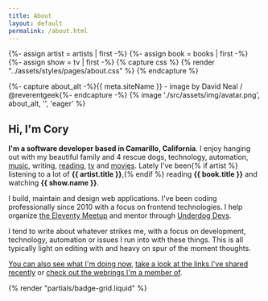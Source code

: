 ```yaml
---
title: About
layout: default
permalink: /about.html
---
```

{%- assign artist = artists | first -%}
{%- assign book = books | first -%}
{%- assign show = tv | first -%}
{% capture css %}
  {% render "../assets/styles/pages/about.css" %}
{% endcapture %}
<style>{{ css }}</style>
<div class="avatar__wrapper flex--centered">
  <div class="avatar__wrapper--interior">
  {%- capture about_alt -%}{{ meta.siteName }} - image by David Neal / @reverentgeek{%- endcapture -%}
  {% image './src/assets/img/avatar.png', about_alt, '', 'eager' %}
  </div>
</div>
<h2 class="page__header text--centered">Hi, I'm Cory</h2>

<strong class="highlight-text">I'm a software developer based in Camarillo, California</strong>. I enjoy hanging out with my beautiful family and 4 rescue dogs, technology, automation, [music](https://coryd.dev/now#artists), writing, [reading](https://coryd.dev/now#books), [tv](https://coryd.dev/now#tv) and [movies](https://coryd.dev/now#movies). Lately I've been{% if artist %} listening to a lot of <strong class="highlight-text">{{ artist.title }}</strong>,{% endif %} reading <strong class="highlight-text">{{ book.title }}</strong> and watching <strong class="highlight-text">{{ show.name }}</strong>.

I build, maintain and design web applications. I've been coding professionally since 2010 with a focus on frontend technologies. I help organize [the Eleventy Meetup](https://11tymeetup.dev) and mentor through [Underdog Devs](https://www.underdogdevs.org).

I tend to write about whatever strikes me, with a focus on development, technology, automation or issues I run into with these things. This is all typically light on editing with and heavy on spur of the moment thoughts.

[You can also see what I'm doing now](/now), [take a look at the links I've shared recently](/links) or [check out the webrings I'm a member of](/webrings).

{% render "partials/badge-grid.liquid" %}
